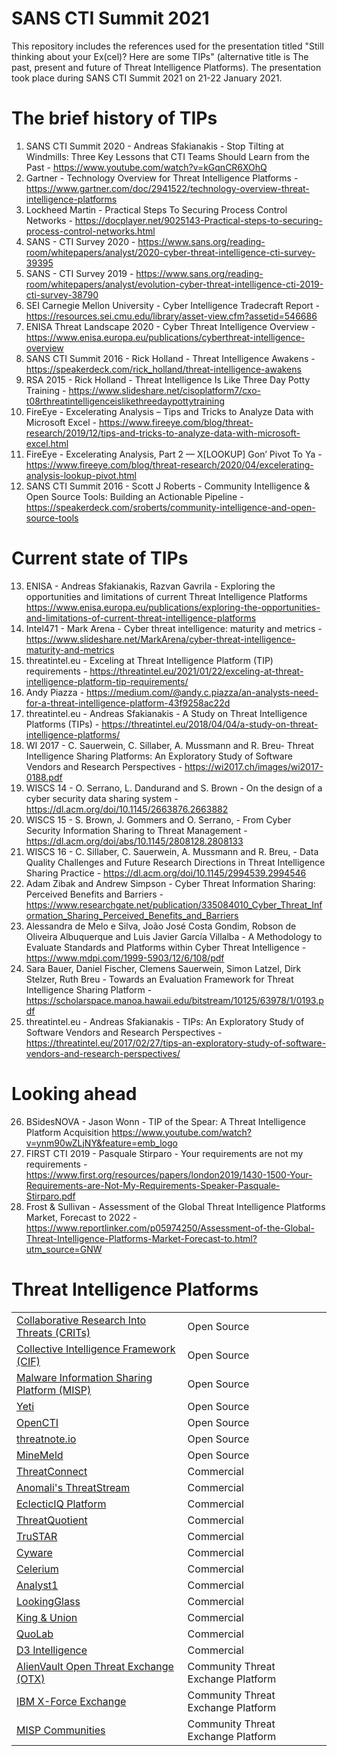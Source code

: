 # SANS CTI Summit 2021
This repository includes the references used for the presentation titled "Still thinking about your Ex(cel)? Here are some TIPs" (alternative title is The past, present and future of Threat Intelligence Platforms). The presentation took place during SANS CTI Summit 2021 on 21-22 January 2021.

# The brief history of TIPs

1. SANS CTI Summit 2020 - Andreas Sfakianakis - Stop Tilting at Windmills: Three Key Lessons that CTI Teams Should Learn from the Past - https://www.youtube.com/watch?v=kGqnCR6XOhQ
2. Gartner - Technology Overview for Threat Intelligence Platforms - https://www.gartner.com/doc/2941522/technology-overview-threat-intelligence-platforms
3. Lockheed Martin - Practical Steps To Securing Process Control Networks - https://docplayer.net/9025143-Practical-steps-to-securing-process-control-networks.html
4. SANS - CTI Survey 2020 - https://www.sans.org/reading-room/whitepapers/analyst/2020-cyber-threat-intelligence-cti-survey-39395
5. SANS - CTI Survey 2019 - https://www.sans.org/reading-room/whitepapers/analyst/evolution-cyber-threat-intelligence-cti-2019-cti-survey-38790
6. SEI Carnegie Mellon University - Cyber Intelligence Tradecraft Report - https://resources.sei.cmu.edu/library/asset-view.cfm?assetid=546686
7. ENISA Threat Landscape 2020 - Cyber Threat Intelligence Overview - https://www.enisa.europa.eu/publications/cyberthreat-intelligence-overview
8. SANS CTI Summit 2016 - Rick Holland - Threat Intelligence Awakens - https://speakerdeck.com/rick_holland/threat-intelligence-awakens
9. RSA 2015 - Rick Holland - Threat Intelligence Is Like Three Day Potty Training - https://www.slideshare.net/cisoplatform7/cxo-t08rthreatintelligenceislikethreedaypottytraining
10. FireEye - Excelerating Analysis – Tips and Tricks to Analyze Data with Microsoft Excel - https://www.fireeye.com/blog/threat-research/2019/12/tips-and-tricks-to-analyze-data-with-microsoft-excel.html
11. FireEye - Excelerating Analysis, Part 2 — X[LOOKUP] Gon’ Pivot To Ya - https://www.fireeye.com/blog/threat-research/2020/04/excelerating-analysis-lookup-pivot.html
12. SANS CTI Summit 2016 - Scott J Roberts - Community Intelligence & Open Source Tools: Building an Actionable Pipeline - https://speakerdeck.com/sroberts/community-intelligence-and-open-source-tools

# Current state of TIPs

13. ENISA - Andreas Sfakianakis, Razvan Gavrila - Exploring the opportunities and limitations of current Threat Intelligence Platforms
 https://www.enisa.europa.eu/publications/exploring-the-opportunities-and-limitations-of-current-threat-intelligence-platforms
14. Intel471 - Mark Arena - Cyber threat intelligence: maturity and metrics - https://www.slideshare.net/MarkArena/cyber-threat-intelligence-maturity-and-metrics
15. threatintel.eu - Exceling at Threat Intelligence Platform (TIP) requirements - https://threatintel.eu/2021/01/22/exceling-at-threat-intelligence-platform-tip-requirements/
16. Andy Piazza - https://medium.com/@andy.c.piazza/an-analysts-need-for-a-threat-intelligence-platform-43f9258ac22d
17. threatintel.eu - Andreas Sfakianakis - A Study on Threat Intelligence Platforms (TIPs) - https://threatintel.eu/2018/04/04/a-study-on-threat-intelligence-platforms/
18. WI 2017 - C. Sauerwein, C. Sillaber, A. Mussmann and R. Breu- Threat Intelligence Sharing Platforms: An Exploratory Study of Software Vendors and Research Perspectives - https://wi2017.ch/images/wi2017-0188.pdf
19. WISCS 14 - O. Serrano, L. Dandurand and S. Brown - On the design of a cyber security data sharing system - https://dl.acm.org/doi/10.1145/2663876.2663882
20. WISCS 15 - S. Brown, J. Gommers and O. Serrano, - From Cyber Security Information Sharing to Threat Management - https://dl.acm.org/doi/abs/10.1145/2808128.2808133
21. WISCS 16 - C. Sillaber, C. Sauerwein, A. Mussmann and R. Breu, - Data Quality Challenges and Future Research Directions in Threat Intelligence Sharing Practice - https://dl.acm.org/doi/10.1145/2994539.2994546
22. Adam Zibak and Andrew Simpson - Cyber Threat Information Sharing: Perceived Benefits and Barriers - https://www.researchgate.net/publication/335084010_Cyber_Threat_Information_Sharing_Perceived_Benefits_and_Barriers
23. Alessandra de Melo e Silva, João José Costa Gondim, Robson de Oliveira Albuquerque and Luis Javier García Villalba - A Methodology to Evaluate Standards and Platforms within Cyber Threat Intelligence - https://www.mdpi.com/1999-5903/12/6/108/pdf
24. Sara Bauer, Daniel Fischer, Clemens Sauerwein, Simon Latzel, Dirk Stelzer, Ruth Breu - Towards an Evaluation Framework for Threat Intelligence Sharing Platform - https://scholarspace.manoa.hawaii.edu/bitstream/10125/63978/1/0193.pdf
25. threatintel.eu - Andreas Sfakianakis - TIPs: An Exploratory Study of Software Vendors and Research Perspectives - https://threatintel.eu/2017/02/27/tips-an-exploratory-study-of-software-vendors-and-research-perspectives/

# Looking ahead

26. BSidesNOVA - Jason Wonn - TIP of the Spear: A Threat Intelligence Platform Acquisition https://www.youtube.com/watch?v=ynm90wZLjNY&feature=emb_logo
27. FIRST CTI 2019 - Pasquale Stirparo - Your requirements are not my requirements - https://www.first.org/resources/papers/london2019/1430-1500-Your-Requirements-are-Not-My-Requirements-Speaker-Pasquale-Stirparo.pdf
28. Frost & Sullivan - Assessment of the Global Threat Intelligence Platforms Market, Forecast to 2022 - https://www.reportlinker.com/p05974250/Assessment-of-the-Global-Threat-Intelligence-Platforms-Market-Forecast-to.html?utm_source=GNW


# Threat Intelligence Platforms

<table>
    <tr>
        <td>
            <a href="https://crits.github.io/" target="_blank">Collaborative Research Into Threats (CRITs)</a>
        </td>
        <td>
            <a>Open Source</a>
        </td>
    </tr>
    <tr>
        <td>
            <a href="https://csirtgadgets.com/collective-intelligence-framework" target="_blank">Collective Intelligence Framework (CIF)</a>
        </td>
        <td>
            <a>Open Source</a>
        </td>
    </tr>
     <tr>
        <td>
            <a href="https://www.misp-project.org/" target="_blank">Malware Information Sharing Platform (MISP)</a>
        </td>
        <td>
            <a>Open Source</a>
        </td>
    </tr>
     <tr>
        <td>
            <a href="https://yeti-platform.github.io/" target="_blank">Yeti</a>
        </td>
        <td>
            <a>Open Source</a>
        </td>
    </tr>
     <tr>
        <td>
            <a href="https://www.opencti.io/en/" target="_blank">OpenCTI</a>
        </td>
        <td>
            <a>Open Source</a>
        </td>
    </tr>
     <tr>
        <td>
            <a href="https://threatnote.io/" target="_blank">threatnote.io</a>
        </td>
        <td>
            <a>Open Source</a>
        </td>
    </tr>
     <tr>
        <td>
            <a href="https://www.paloaltonetworks.com/products/secure-the-network/subscriptions/minemeld" target="_blank">MineMeld</a>
        </td>
        <td>
            <a>Open Source</a>
        </td>
    </tr>
     <tr>
        <td>
            <a href="https://threatconnect.com/" target="_blank">ThreatConnect</a>
        </td>
        <td>
            <a>Commercial</a>
        </td>
    </tr>
     <tr>
        <td>
            <a href="https://www.anomali.com/products/threatstream" target="_blank">Anomali's ThreatStream</a>
        </td>
        <td>
            <a>Commercial</a>
        </td>
    </tr>
     <tr>
        <td>
            <a href="https://www.eclecticiq.com/platform" target="_blank">EclecticIQ Platform</a>
        </td>
        <td>
            <a>Commercial</a>
        </td>
    </tr>
     <tr>
        <td>
            <a href="https://www.threatq.com/threat-intelligence-platform/" target="_blank">ThreatQuotient</a>
        </td>
        <td>
            <a>Commercial</a>
        </td>
    </tr>
     <tr>
        <td>
            <a href="https://www.trustar.co/product/platform" target="_blank">TruSTAR</a>
        </td>
        <td>
            <a>Commercial</a>
        </td>
    </tr>
     <tr>
        <td>
            <a href="https://cyware.com/" target="_blank">Cyware</a>
        </td>
        <td>
            <a>Commercial</a>
        </td>
    </tr>
     <tr>
        <td>
            <a href="https://www.celerium.com/" target="_blank">Celerium</a>
        </td>
        <td>
            <a>Commercial</a>
        </td>
    </tr>
      <tr>
        <td>
            <a href="https://analyst1.com/" target="_blank">Analyst1</a>
        </td>
        <td>
            <a>Commercial</a>
        </td>
    </tr>
     <tr>
        <td>
            <a href="https://www.lookingglasscyber.com/" target="_blank">LookingGlass</a>
        </td>
        <td>
            <a>Commercial</a>
        </td>
    </tr>
      <tr>
        <td>
            <a href="https://kingandunion.com/" target="_blank">King & Union</a>
        </td>
        <td>
            <a>Commercial</a>
        </td>
    </tr>
 <tr>
        <td>
            <a href="https://quolab.com/" target="_blank">QuoLab</a>
        </td>
        <td>
            <a>Commercial</a>
        </td>
    </tr>
  <tr>
        <td>
            <a href="https://d3intel.solutions/" target="_blank">D3 Intelligence</a>
        </td>
        <td>
            <a>Commercial</a>
        </td>
    </tr>
     <tr>
        <td>
            <a href="https://otx.alienvault.com/" target="_blank">AlienVault Open Threat Exchange (OTX)</a>
        </td>
        <td>
            <a>Community Threat Exchange Platform</a>
        </td>
    </tr>
      <tr>
        <td>
            <a href="https://exchange.xforce.ibmcloud.com/" target="_blank">IBM X-Force Exchange</a>
        </td>
        <td>
            <a>Community Threat Exchange Platform</a>
        </td>
    </tr>
     <tr>
        <td>
            <a href="https://www.misp-project.org/communities/" target="_blank">MISP Communities</a>
        </td>
        <td>
            <a>Community Threat Exchange Platform</a>
        </td>
    </tr>
 </table>

